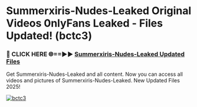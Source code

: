 # Summerxiris-Nudes-Leaked Original Videos 0nlyFans Leaked - Files Updated! (bctc3)

<h3>🔴 CLICK HERE 🌐==►► <a href="https://tinyurl.com/yrmya6cz" rel="nofollow">Summerxiris-Nudes-Leaked Updated Files</a></h3>

Get Summerxiris-Nudes-Leaked and all content. Now you can access all videos and pictures of Summerxiris-Nudes-Leaked. New Updated Files 2025!

[![bctc3](https://i.imgur.com/FMdXYCs.gif)](https://tinyurl.com/yrmya6cz)
